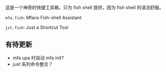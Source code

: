 这是一个神奇的快捷工具箱，只为 fish shell 提供，因为 fish shell 的语法舒服。

`mfa.fish`: Mfans Fish-shell Assistant

`jst.fish`: Just a Shortcut Tool

## 有待更新

- mfa upa 时自动 mfa init?
- just 系列命令整合？

